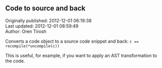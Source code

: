 ## Code to source and back  
Originally published: 2012-12-01 06:19:38  
Last updated: 2012-12-01 08:59:49  
Author: Oren Tirosh  
  
Converts a code object to a source code snippet and back: `c == recompile(*uncompile(c))`

This is useful, for example, if you want to apply an AST transformation to the code.

